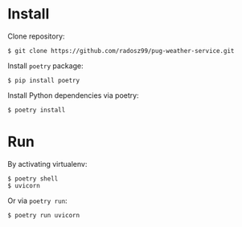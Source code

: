 # Install
Clone repository:

```
$ git clone https://github.com/radosz99/pug-weather-service.git
```

Install `poetry` package:
```
$ pip install poetry
```
Install Python dependencies via poetry:
```
$ poetry install
```


# Run

By activating virtualenv:
```
$ poetry shell
$ uvicorn
```

Or via `poetry run`:
```
$ poetry run uvicorn
```
